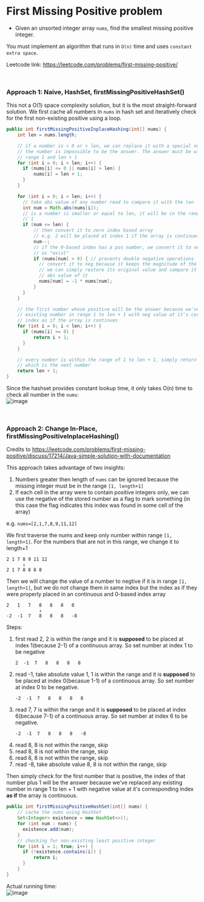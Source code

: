 # First Missing Positive problem
* Given an unsorted integer array `nums`, find the smallest missing positive integer.

You must implement an algorithm that runs in `O(n)` time and uses `constant extra space`.

Leetcode link: https://leetcode.com/problems/first-missing-positive/

<br />

### Approach 1: Naive, HashSet, firstMissingPositiveHashSet()
This not a O(1) space complexity solution, but it is the most straight-forward solution. We first cache all numbers in `nums` in hash set and iteratively check for the first non-existing positive using a loop.

```java
public int firstMissingPositiveInplaceHashing(int[] nums) {
    int len = nums.length;

    // if a number is < 0 or > len, we can replace it with a special number len + 1
    // the number is impossible to be the answer. The answer must be within the
    // range 1 and len + 1
    for (int i = 0; i < len; i++) {
      if (nums[i] <= 0 || nums[i] > len) {
          nums[i] = len + 1;
      }
    }

    for (int i = 0; i < len; i++) {
      // take abs value of any number read to compare it with the len
      int num = Math.abs(nums[i]);
      // is a number is smaller or equal to len, it will be in the range of 1 to len +
      // 1
      if (num <= len) {
          // then convert it to zero index based array
          // e.g. 2 will be placed at index 1 if the array is continues
          num--;
          // if the 0-based index has a pos number, we convert it to neg number to mark it
          // as "exist"
          if (nums[num] > 0) { // prevents double negative operations
            // convert it to neg because it keeps the magnitude of the original number
            // we can simply restore its original value and compare it with len by taking
            // abs value of it
            nums[num] = -1 * nums[num];
          }
      }
    }

    // the first number whose positive will be the answer because we've replaced any
    // existing number in range 1 to len + 1 with neg value at it's corresponding
    // index as if the array is continues
    for (int i = 0; i < len; i++) {
      if (nums[i] >= 0) {
          return i + 1;
      }
    }

    // every number is within the range of 1 to len + 1, simply return len + 1,
    // which is the next number
    return len + 1;
}
```

Since the hashset provides constant lookup time, it only takes O(n) time to check all number in the `nums`:\
![image](https://user-images.githubusercontent.com/25105806/122690288-77a1c480-d1dd-11eb-81e8-f7804cba77d7.png)


<br />

### Approach 2: Change In-Place, firstMissingPositiveInplaceHashing()
Credits to https://leetcode.com/problems/first-missing-positive/discuss/17214/Java-simple-solution-with-documentation

This approach takes advantage of two insights:
1. Numbers greater then length of `nums` can be ignored because the missing integer must be in the range `[1, length+1]`
2. If each cell in the array were to contain positive integers only, we can use the negative of the stored number as a flag to mark something (in this case the flag indicates this index was found in some cell of the array)


e.g. `nums=[2,1,7,8,9,11,12]`

We first traverse the nums and keep only number within range `[1, length+1]`. For the numbers that are not in this range, we change it to length+1
```
2 1 7 8 9 11 12
      ↓
2 1 7 8 8 8 8
```

Then we will change the value of a number to negtive if it is in range `[1, length+1]`, but we do not change them in same index but the index as if they were properly placed in an continuous and 0-based index array
```
2   1   7   8   8   8   8
            ↓
-2  -1  7   8   8   8   -8
```
Steps: 
1. first read 2, 2 is within the range and it is **supposed** to be placed at index 1(because 2-1) of a continuous array. So set number at index 1 to be negative
    ```
    2  -1  7   8   8   8   8
    ```
2. read -1, take absolute value 1, 1 is within the range and it is **supposed** to be placed at index 0(becasue 1-1) of a continuous array. So set number at index 0 to be negative. 
    ```
    -2  -1  7   8   8   8   8
    ```
3. read 7, 7 is within the range and it is **supposed** to be placed at index 6(because 7-1) of a continuous array. So set number at index 6 to be negative. 
    ```
    -2  -1  7   8   8   8   -8
    ```
4. read 8, 8 is not within the range, skip
5. read 8, 8 is not within the range, skip
6. read 8, 8 is not within the range, skip
7. read -8, take absolute value 8, 8 is not within the range, skip

Then simply check for the first number that is positive, the index of that number plus 1 will be the answer because we've replaced any existing number in range 1 to len + 1 with negative value at it's corresponding index **as if** the array is continuous.

```java
public int firstMissingPositiveHashSet(int[] nums) {
    // cache the nums using HashSet
    Set<Integer> existence = new HashSet<>();
    for (int num : nums) {
      existence.add(num);
    }
    // checking for non-existing least positive integer
    for (int i = 1; true; i++) {
      if (!existence.contains(i)) {
          return i;
      }
    }
}
```

Actual running time:\
![image](https://user-images.githubusercontent.com/25105806/122690803-65755580-d1e0-11eb-835e-0f815d509726.png)


